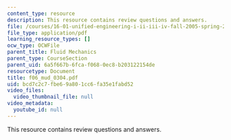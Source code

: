 ```yaml
---
content_type: resource
description: This resource contains review questions and answers.
file: /courses/16-01-unified-engineering-i-ii-iii-iv-fall-2005-spring-2006/bcd7c2c7fbe69a801cc6fa35e1fabd52_f06_mud_0304.pdf
file_type: application/pdf
learning_resource_types: []
ocw_type: OCWFile
parent_title: Fluid Mechanics
parent_type: CourseSection
parent_uid: 6a5f667b-6fca-f068-0ec8-b203122154de
resourcetype: Document
title: f06_mud_0304.pdf
uid: bcd7c2c7-fbe6-9a80-1cc6-fa35e1fabd52
video_files:
  video_thumbnail_file: null
video_metadata:
  youtube_id: null
---
```

This resource contains review questions and answers.